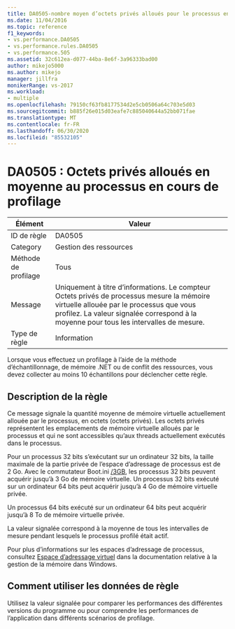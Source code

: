```yaml
---
title: DA0505-nombre moyen d’octets privés alloués pour le processus en cours de profilage | Microsoft Docs
ms.date: 11/04/2016
ms.topic: reference
f1_keywords:
- vs.performance.DA0505
- vs.performance.rules.DA0505
- vs.performance.505
ms.assetid: 32c612ea-d077-44ba-8e6f-3a96333bad00
author: mikejo5000
ms.author: mikejo
manager: jillfra
monikerRange: vs-2017
ms.workload:
- multiple
ms.openlocfilehash: 79150cf63fb8177534d2e5cb0506a64c703e5d03
ms.sourcegitcommit: b885f26e015d03eafe7c885040644a52bb071fae
ms.translationtype: MT
ms.contentlocale: fr-FR
ms.lasthandoff: 06/30/2020
ms.locfileid: "85532105"
---
```

# <a name="da0505-average-private-bytes-allocated-for-the-process-being-profiled"></a>DA0505 : Octets privés alloués en moyenne au processus en cours de profilage

|Élément|Valeur|
|-|-|
|ID de règle|DA0505|
|Category|Gestion des ressources|
|Méthode de profilage|Tous|
|Message|Uniquement à titre d’informations. Le compteur Octets privés de processus mesure la mémoire virtuelle allouée par le processus que vous profilez. La valeur signalée correspond à la moyenne pour tous les intervalles de mesure.|
|Type de règle|Information|

 Lorsque vous effectuez un profilage à l’aide de la méthode d’échantillonnage, de mémoire .NET ou de conflit des ressources, vous devez collecter au moins 10 échantillons pour déclencher cette règle.

## <a name="rule-description"></a>Description de la règle
 Ce message signale la quantité moyenne de mémoire virtuelle actuellement allouée par le processus, en octets (octets privés). Les octets privés représentent les emplacements de mémoire virtuelle alloués par le processus et qui ne sont accessibles qu’aux threads actuellement exécutés dans le processus.

 Pour un processus 32 bits s’exécutant sur un ordinateur 32 bits, la taille maximale de la partie privée de l’espace d’adressage de processus est de 2 Go. Avec le commutateur Boot.ini [/3GB](https://support.microsoft.com/help/833721/available-switch-options-for-the-windows-xp-and-the-windows-server-200), les processus 32 bits peuvent acquérir jusqu’à 3 Go de mémoire virtuelle. Un processus 32 bits exécuté sur un ordinateur 64 bits peut acquérir jusqu’à 4 Go de mémoire virtuelle privée.

 Un processus 64 bits exécuté sur un ordinateur 64 bits peut acquérir jusqu’à 8 To de mémoire virtuelle privée.

 La valeur signalée correspond à la moyenne de tous les intervalles de mesure pendant lesquels le processus profilé était actif.

 Pour plus d’informations sur les espaces d’adressage de processus, consultez [Espace d’adressage virtuel](/windows/win32/memory/virtual-address-space) dans la documentation relative à la gestion de la mémoire dans Windows.

## <a name="how-to-use-rule-data"></a>Comment utiliser les données de règle
 Utilisez la valeur signalée pour comparer les performances des différentes versions du programme ou pour comprendre les performances de l’application dans différents scénarios de profilage.
